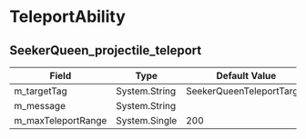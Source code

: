 # TeleportAbility

## SeekerQueen_projectile_teleport

|Field|Type|Default Value|
|-----|----|-------------|
|m_targetTag|System.String|SeekerQueenTeleportTarget|
|m_message|System.String||
|m_maxTeleportRange|System.Single|200|

